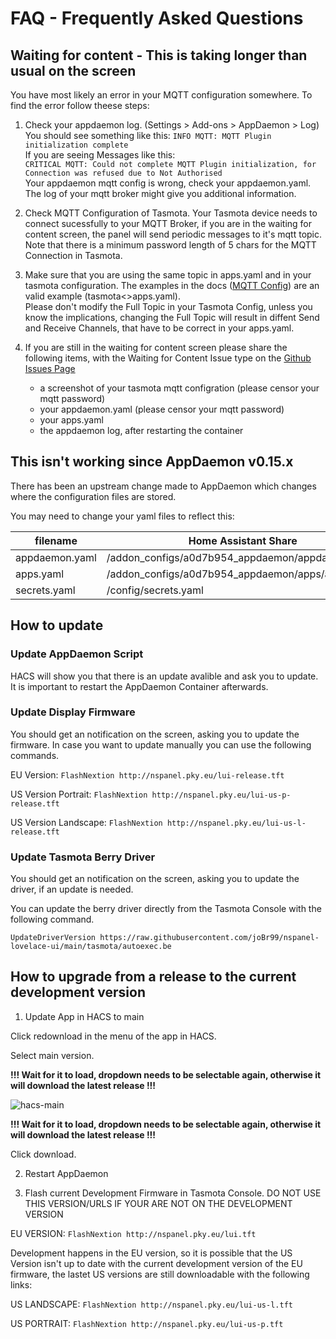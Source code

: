 # FAQ - Frequently Asked Questions

## Waiting for content - This is taking longer than usual on the screen

You have most likely an error in your MQTT configuration somewhere. To find the error follow theese steps:

1. Check your appdaemon log. (Settings > Add-ons > AppDaemon > Log)
You should see something like this:
`INFO MQTT: MQTT Plugin initialization complete`  
If you are seeing Messages like this:  
`CRITICAL MQTT: Could not complete MQTT Plugin initialization, for Connection was refused due to Not Authorised`  
Your appdaemon mqtt config is wrong, check your appdaemon.yaml.  
The log of your mqtt broker might give you additional information.  

2. Check MQTT Configuration of Tasmota.
Your Tasmota device needs to connect sucessfully to your MQTT Broker, if you are in the waiting for content screen, the panel will send periodic messages to it's mqtt topic. Note that there is a minimum password length of 5 chars for the MQTT Connection in Tasmota.

3. Make sure that you are using the same topic in apps.yaml and in your tasmota configuration. 
The examples in the docs ([MQTT Config](https://docs.nspanel.pky.eu/configure_mqtt/)) are an valid example (tasmota<>apps.yaml).  
Please don't modify the Full Topic in your Tasmota Config, unless you know the implications, changing the Full Topic will result in diffent Send and Receive Channels, that have to be correct in your apps.yaml.

4. If you are still in the waiting for content screen please share the following items, with the Waiting for Content Issue type on the [Github Issues Page](https://github.com/joBr99/nspanel-lovelace-ui/issues/new/choose)

    - a screenshot of your tasmota mqtt configration (please censor your mqtt password)
    - your appdaemon.yaml (please censor your mqtt password)
    - your apps.yaml
    - the appdaemon log, after restarting the container
  

## This isn't working since AppDaemon v0.15.x

There has been an upstream change made to AppDaemon which changes where the configuration files are stored.

You may need to change your yaml files to reflect this:

filename | Home Assistant Share | Docker Container Location 
-- | -- | -- 
appdaemon.yaml | /addon_configs/a0d7b954_appdaemon/appdaemon.yaml | /config/appdaemon.yaml  
apps.yaml | /addon_configs/a0d7b954_appdaemon/apps/apps.yaml | /config/apps/apps.yaml 
secrets.yaml | /config/secrets.yaml | /homeassistant/secrets.yaml

## How to update

### Update AppDaemon Script

HACS will show you that there is an update avalible and ask you to update. It is important to restart the AppDaemon Container afterwards.

### Update Display Firmware

You should get an notification on the screen, asking you to update the firmware. In case you want to update manually you can use the following commands.

EU Version: `FlashNextion http://nspanel.pky.eu/lui-release.tft`

US Version Portrait: `FlashNextion http://nspanel.pky.eu/lui-us-p-release.tft`

US Version Landscape: `FlashNextion http://nspanel.pky.eu/lui-us-l-release.tft`

### Update Tasmota Berry Driver

You should get an notification on the screen, asking you to update the driver, if an update is needed.

You can update the berry driver directly from the Tasmota Console with the following command.

`UpdateDriverVersion https://raw.githubusercontent.com/joBr99/nspanel-lovelace-ui/main/tasmota/autoexec.be`

## How to upgrade from a release to the current development version

1. Update App in HACS to main

Click redownload in the menu of the app in HACS.

Select main version.

**!!! Wait for it to load, dropdown needs to be selectable again, otherwise it will download the latest release !!!**

![hacs-main](img/hacs-main.png)

**!!! Wait for it to load, dropdown needs to be selectable again, otherwise it will download the latest release !!!**

Click download.

2. Restart AppDaemon

3. Flash current Development Firmware in Tasmota Console. DO NOT USE THIS VERSION/URLS IF YOUR ARE NOT ON THE DEVELOPMENT VERSION

EU VERSION: `FlashNextion http://nspanel.pky.eu/lui.tft`

Development happens in the EU version, so it is possible that the US Version isn't up to date with the current development version of the EU firmware, the lastet US versions are still downloadable with the following links:

US LANDSCAPE: `FlashNextion http://nspanel.pky.eu/lui-us-l.tft`

US PORTRAIT: `FlashNextion http://nspanel.pky.eu/lui-us-p.tft`
